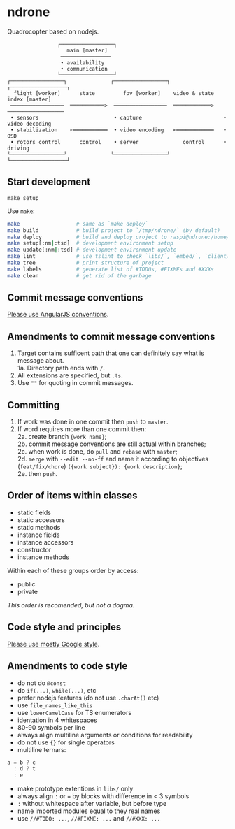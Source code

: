 ndrone
======
Quadrocopter based on nodejs.

                    ┌─────────────────┐
                       main [master]
                     ────────────────
                     • availability
                     • communication
                    └─────────────────┘
    ┌─────────────────┐              ┌─────────────────┐               ┌──────────────────┐
      flight [worker]      state         fpv [worker]    video & state    index [master]
     ─────────────────  ═══════════>  ─────────────────  ════════════>  ──────────────────
     • sensors                        • capture                          • video decoding
     • stabilization    <═══════════  • video encoding   <════════════   • OSD
     • rotors control      control    • server              control      • driving
    └─────────────────┘              └─────────────────┘               └──────────────────┘

Start development
-----------------
`make setup`

Use `make`:
```sh
make                  # same as `make deploy`
make build            # build project to `/tmp/ndrone/` (by default)
make deploy           # build and deploy project to raspi@ndrone:/home/ndrone (by default)
make setup[:nm|:tsd]  # development environment setup
make update[:nm|:tsd] # development environment update
make lint             # use tslint to check `libs/`, `embed/`, `client/` and `shared/`
make tree             # print structure of project
make labels           # generate list of #TODOs, #FIXMEs and #XXXs
make clean            # get rid of the garbage
```

Commit message conventions
--------------------------
[Please use AngularJS conventions](https://docs.google.com/document/d/1QrDFcIiPjSLDn3EL15IJygNPiHORgU1_OOAqWjiDU5Y/edit#).

Amendments to commit message conventions
----------------------------------------
1. Target contains sufficent path that one can definitely say what is message about.  
  1a. Directory path ends with `/`.
2. All extensions are specified, but `.ts`.
3. Use `""` for quoting in commit messages.

Committing
----------
1. If work was done in one commit then `push` to `master`.  
2. If word requires more than one commit then:  
  2a. create branch `{work name}`;  
  2b. commit message conventions are still actual within branches;  
  2c. when work is done, do `pull` and `rebase` with `master`;  
  2d. `merge` with `--edit --no-ff` and name it according to objectives (`feat/fix/chore`) `({work subject}): {work description}`;  
  2e. then `push`.

Order of items within classes
-----------------------------
* static fields
* static accessors
* static methods
* instance fields
* instance accessors
* constructor
* instance methods

Within each of these groups order by access:

* public
* private

*This order is recomended, but not a dogma.*

Code style and principles
-------------------------
[Please use mostly Google style](https://google-styleguide.googlecode.com/svn/trunk/javascriptguide.xml).

Amendments to code style
------------------------
* do not do `@const`
* do `if(...)`, `while(...)`, etc
* prefer nodejs features (do not use `.charAt()` etc)
* use `file_names_like_this`
* use `lowerCamelCase` for TS enumerators
* identation in 4 whitespaces
* 80-90 symbols per line
* always align multiline arguments or conditions for readability
* do not use `{}` for single operators
* multiline ternars:

```javascript
a = b ? c
  : d ? t
  : e
```  

* make prototype extentions in `libs/` only
* always align `:` or `=` by blocks with difference in < 3 symbols
* `:` without whitespace after variable, but before type
* name imported modules equal to they real names
* use `//#TODO: ...`, `//#FIXME: ...` and `//#XXX: ...`
